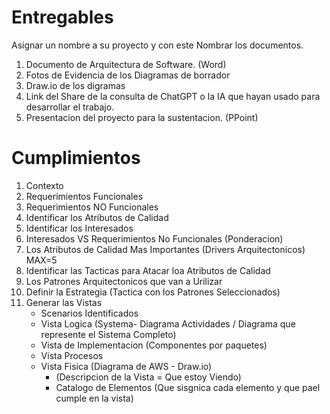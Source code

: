 # Entregables

Asignar un nombre a su proyecto y con este Nombrar los documentos.

1. Documento de Arquitectura de Software. (Word)
2. Fotos de Evidencia de los Diagramas de borrador
3. Draw.io de los digramas
4. Link del Share de la consulta de ChatGPT o la IA que hayan usado para desarrollar el trabajo.
5. Presentacion del proyecto para la sustentacion. (PPoint)

# Cumplimientos
1. Contexto
2. Requerimientos Funcionales
3. Requerimientos NO Funcionales
4. Identificar los Atributos de Calidad
5. Identificar los Interesados
6. Interesados VS Requerimientos No Funcionales (Ponderacion)
7. Los Atributos de Calidad Mas Importantes (Drivers Arquitectonicos) MAX=5
8. Identificar las Tacticas para Atacar loa Atributos de Calidad
9. Los Patrones Arquitectonicos que van a Urilizar
10. Definir la Estrategia (Tactica con los Patrones Seleccionados)
11. Generar las Vistas
    - Scenarios Identificados
    - Vista Logica (Systema- Diagrama Actividades / Diagrama que represente el Sistema Completo)
    - Vista de Implementacion (Componentes por paquetes)
    - Vista Procesos
    - Vista Fisica (Diagrama de AWS - Draw.io)
        * (Descripcion de la Vista = Que estoy Viendo)
        * Catalogo de Elementos (Que sisgnica cada elemento y que pael cumple en la vista)